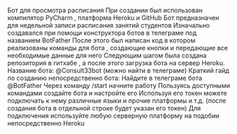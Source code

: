 Бот для просмотра расписания 
При создании был использован компилятор PyCharm , платформа Heroku и GitHub
Бот предназначен для недельной записи расписания занятий студентов 
Изначально создавался при помощи конструктора ботов в телеграме под названием BotFather
После этого был написан код в котором реализованы команды для бота , создающие кнопки и передающие все необходимые данные для него
Следующим шагом была создана репозитория в гитхабе , а после этого загрузка бота на сервер Heroku.
Название бота: @Consult33bot (можно найти в телеграме)
Краткий гайд по созданию непосредственно бота:
Найдите в телеграме бота @BotFather 
Через команду /start начните работу 
Пользуясь доступными командами создайте бота и настройте его
Используя его токен можете подключать к нему различные языки и прочие платформы и т.д. (после создания бота в отдельной строке будет указан его токен)
Для подключения используйте любую серверную платформу на подобии непосредственно Heroku

